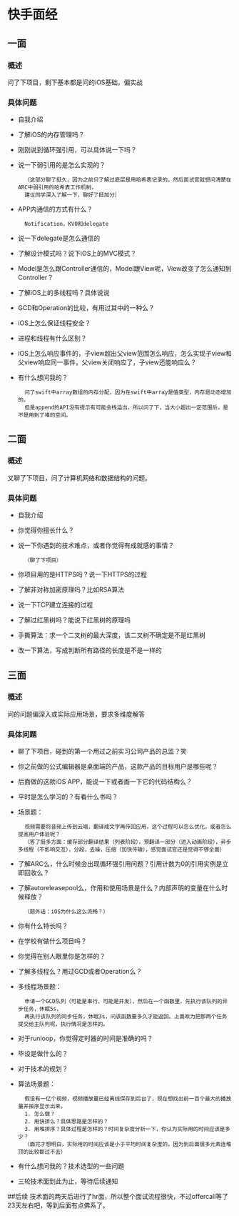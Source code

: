 # 快手面经

## 一面
### 概述
问了下项目，剩下基本都是问的iOS基础，偏实战

### 具体问题
- 自我介绍[]()

- 了解iOS的内存管理吗？
- 刚刚说到循环强引用，可以具体说一下吗？
- 说一下弱引用的是怎么实现的？  

		（这部分聊了挺久，因为之前只了解过底层是用哈希表记录的，然后面试官就想问清楚在ARC中弱引用的哈希表工作机制，
		建议同学深入了解一下，聊好了挺加分）
- APP内通信的方式有什么？

		Notification，KVO和delegate
- 说一下delegate是怎么通信的
- 了解设计模式吗？说下iOS上的MVC模式？
- Model是怎么跟Controller通信的，Model跟View呢，View改变了怎么通知到Controller？
- 了解iOS上的多线程吗？具体说说
- GCD和Operation的比较，有用过其中的一种么？
- iOS上怎么保证线程安全？
- 进程和线程有什么区别？
- iOS上怎么响应事件的，子view超出父view范围怎么响应，怎么实现子view和父view响应同一事件，父view关闭响应了，子view还能响应么？
- 有什么想问我的？

		问了swift中array数组的内存分配，因为在swift中array是值类型，内存是动态增加的。
		但是append的API没有提示有可能会栈溢出，所以问了下，当大小超出一定范围后，是不是用到了堆的空间。

## 二面
### 概述
又聊了下项目，问了计算机网络和数据结构的问题。

### 具体问题
- 自我介绍

- 你觉得你擅长什么？
- 说一下你遇到的技术难点，或者你觉得有成就感的事情？  

		（聊了下项目）
- 你项目用的是HTTPS吗？说一下HTTPS的过程
- 了解非对称加密原理吗？比如RSA算法
- 说一下TCP建立连接的过程
- 了解过红黑树吗？能说下红黑树的原理吗
- 手撕算法：求一个二叉树的最大深度，该二叉树不确定是不是红黑树
- 改一下算法，写成判断所有路径的长度是不是一样的

## 三面
### 概述
问的问题偏深入或实际应用场景，要求多维度解答

### 具体问题
- 聊了下项目，碰到的第一个用过之前实习公司产品的总监？笑

- 你之前做的公式编辑器是桌面端的产品，这款产品的目标用户是哪些呢？
- 后面做的这款iOS APP，能说一下或者画一下它的代码结构么？
- 平时是怎么学习的？有看什么书吗？
- 场景题：

		视频需要将音频上传到云端，翻译成文字再传回应用，这个过程可以怎么优化，或者怎么提高用户体验呢？
		（答了挺多方面：缓存部分翻译结果（列表阶段），预翻译一部分（进入动画阶段），异步多线程（不影响交互），分段，去噪，压缩（加快传输），感觉面试官还是觉得不够全面）
- 了解ARC么，什么时候会出现循环强引用问题？引用计数为0的引用实例是立即回收么？
- 了解autoreleasepool么，作用和使用场景是什么？内部声明的变量在什么时候释放？

		（题外话：iOS为什么这么流畅？）
- 你有什么特长吗？
- 在学校有做什么项目吗？
- 你觉得在别人眼里你是怎样的？
- 了解多线程么？用过GCD或者Operation么？
- 多线程场景题：

		申请一个GCD队列（可能是串行、可能是并发），然后在一个函数里，先执行该队列的异步任务，休眠5s，
		再执行该队列的同步任务，休眠3s，问该函数要多久才能返回。上面改为把那两个任务提交给主队列呢，执行情况是怎样的。
- 对于runloop，你觉得定时器的时间是准确的吗？
- 毕设是做什么的？
- 对于技术的规划？
- 算法场景题：

		假设有一亿个视频，视频播放量已经离线保存到后台了，现在想找出前一百个最大的播放量并按序显示出来，
		1. 怎么做？
		2. 用快排么？具体思路是怎样的？
		3. 用堆排序？具体过程是怎样的？时间复杂度分析一下，你认为实际用的时间应该是多少？
		（面完才想明白，实际用的时间应该是小于平均时间复杂度的，因为到后面很多元素连堆顶的比较都过不去）
- 有什么想问我的？技术选型的一些问题
- 三轮技术面到此为止，等待后续通知

##后续
技术面的两天后进行了hr面，所以整个面试流程很快，不过offercall等了23天左右吧，等到后面有点佛系了。



